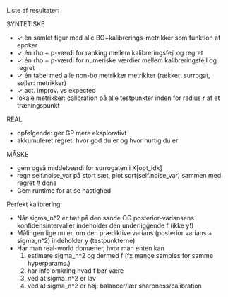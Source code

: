 Liste af resultater:

SYNTETISKE

- ✓ èn samlet figur med alle BO+kalibrerings-metrikker som funktion af epoker
- ✓ én rho + p-værdi for ranking mellem kalibreringsfejl og regret
- ✓ én rho + p-værdi for numeriske værdier mellem kalibreringsfejl og regret
- ✓ én tabel med alle non-bo metrikker metrikker (rækker: surrogat, søjler: metrikker)
- ✓ act. improv. vs expected
- lokale metrikker: calibration på alle testpunkter inden for radius r af et træningspunkt

REAL

- opfølgende: gør GP mere eksplorativt
- akkumuleret regret: hvor god du er og hvor hurtig du er

MÅSKE

- gem også middelværdi for surrogaten i X[opt_idx]
- regn self.noise_var på stort sæt, plot sqrt(self.noise_var) sammen med regret # done
- Gem runtime for at se hastighed

Perfekt kalibrering:

- Når sigma_n^2 er tæt på den sande OG posterior-variansens konfidensintervaller indeholder den underliggende f (ikke y!)
- Målingen lige nu er, om den prædiktive varians (posterior varians + sigma_n^2) indeholder y (testpunkterne)
- Har man real-world domæner, hvor man enten kan
  1. estimere sigma_n^2 og dermed f (fx mange samples for samme hyperparams.)
  2. har info omkring hvad f bør være
  3. ved at sigma_n^2 er lav
  4. ved at sigma_n^2 er høj: balancer/lær sharpness/calibration
